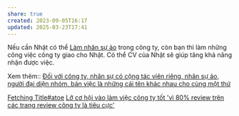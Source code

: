 ```yaml
---
share: true
created: 2023-09-05T16:17
updated: 2025-03-23T17:41
---
```


Nếu cần Nhật có thể [Làm nhân sự ảo](../../../%F0%9F%93%90D%E1%BB%B1%20%C3%A1n/Ch%E1%BA%A1y%20ch%E1%BB%89%20ti%C3%AAu/L%C3%A0m%20nh%C3%A2n%20s%E1%BB%B1%20%E1%BA%A3o/index.md) trong công ty, còn bạn thì làm những công việc công ty giao cho Nhật. Có thể CV của Nhật sẽ giúp tăng khả năng nhận được việc.

Xem thêm:: [Đối với công ty, nhân sự có cộng tác viên riêng, nhân sự ảo, người đại diện nhóm, bán việc là những cái tên khác nhau cho cùng một thứ](../../../%E2%9A%A1Hi%E1%BB%83u%20bi%E1%BA%BFt%20s%C3%A2u/M%C3%B4%20h%C3%ACnh%20nh%C3%A2n%20s%E1%BB%B1/%C4%90%E1%BB%91i%20v%E1%BB%9Bi%20c%C3%B4ng%20ty,%20nh%C3%A2n%20s%E1%BB%B1%20c%C3%B3%20c%E1%BB%99ng%20t%C3%A1c%20vi%C3%AAn%20ri%C3%AAng,%20nh%C3%A2n%20s%E1%BB%B1%20%E1%BA%A3o,%20ng%C6%B0%E1%BB%9Di%20%C4%91%E1%BA%A1i%20di%E1%BB%87n%20nh%C3%B3m,%20b%C3%A1n%20vi%E1%BB%87c%20l%C3%A0%20nh%E1%BB%AFng%20c%C3%A1i%20t%C3%AAn%20kh%C3%A1c%20nhau%20cho%20c%C3%B9ng%20m%E1%BB%99t%20th%E1%BB%A9.md)

[Fetching Title#atoe](https://docs.google.com/spreadsheets/d/10A0BN1o1Vz-OPeMrB9gJnAqn8LdHdV9cOk0lZsyRBjk/htmlview?usp=sharing&fbclid=IwZXh0bgNhZW0CMTEAAR3E_q01OfGpXWG2ADMN6vV59WktnjbbVwWHgQzwJOYqMVN_Dct7xAorFMs_aem_BbzCxSHG7jCZ5ShdJ_W0Tg#)
[Lỡ cơ hội vào làm việc công ty tốt 'vì 80% review trên các trang review công ty là tiêu cực'](https://vnexpress.net/mat-co-hoi-lam-viec-o-cho-tot-vi-tin-vao-trang-review-cong-ty-4746861.html)

